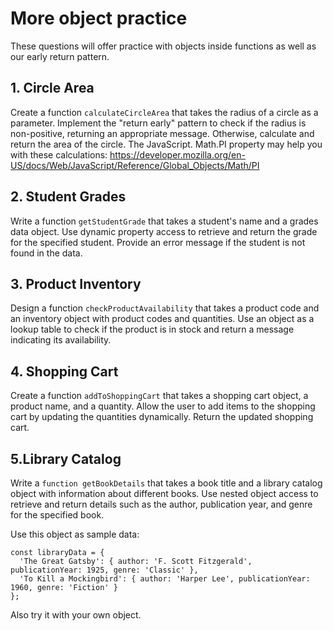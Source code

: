 # More object practice
These questions will offer practice with objects inside functions as well as our early return pattern.

## 1. Circle Area
Create a function `calculateCircleArea` that takes the radius of a circle as a parameter. Implement the "return early" pattern to check if the radius is non-positive, returning an appropriate message. Otherwise, calculate and return the area of the circle. The JavaScript. Math.PI property may help you with these calculations: https://developer.mozilla.org/en-US/docs/Web/JavaScript/Reference/Global_Objects/Math/PI

## 2. Student Grades
Write a function `getStudentGrade` that takes a student's name and a grades data object. Use dynamic property access to retrieve and return the grade for the specified student. Provide an error message if the student is not found in the data.

## 3. Product Inventory
Design a function `checkProductAvailability` that takes a product code and an inventory object with product codes and quantities. Use an object as a lookup table to check if the product is in stock and return a message indicating its availability.

## 4. Shopping Cart
Create a function `addToShoppingCart` that takes a shopping cart object, a product name, and a quantity. Allow the user to add items to the shopping cart by updating the quantities dynamically. Return the updated shopping cart.

## 5.Library Catalog 
Write a `function getBookDetails` that takes a book title and a library catalog object with information about different books. Use nested object access to retrieve and return details such as the author, publication year, and genre for the specified book.

Use this object as sample data:
```
const libraryData = {
  'The Great Gatsby': { author: 'F. Scott Fitzgerald', publicationYear: 1925, genre: 'Classic' },
  'To Kill a Mockingbird': { author: 'Harper Lee', publicationYear: 1960, genre: 'Fiction' }
};
```
Also try it with your own object.